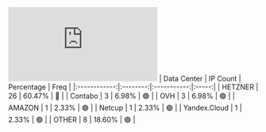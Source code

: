 ![Diagramm](https://github.com/obajay/StateSync-snapshots/blob/main/Projects/Qwoyn/1/README.md)
| Data Center | IP Count | Percentage | Freq |
|:------------:|:--------:|:-----------:|:-----:|
| HETZNER | 26 | 60.47% | 🔴 |
| Contabo | 3 | 6.98% | 🟢 |
| OVH | 3 | 6.98% | 🟢 |
| AMAZON | 1 | 2.33% | 🟢 |
| Netcup | 1 | 2.33% | 🟢 |
| Yandex.Cloud | 1 | 2.33% | 🟢 |
| OTHER | 8 | 18.60% | 🟢 |